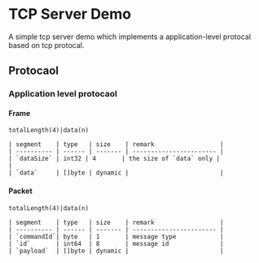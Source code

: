 
# TCP Server Demo

A simple tcp server demo which implements a application-level protocal based on tcp protocal.


## Protocaol

### Application level protocaol

#### Frame
```
totalLength(4)|data(n)

| segment    | type   | size    | remark                  |
| ---------- | ------ | ------- | ----------------------- |
| `dataSize` | int32 | 4       | the size of `data` only |                       |
| `data`     | []byte | dynamic |                         |
```

#### Packet
```
totalLength(4)|data(n)

| segment    | type   | size    | remark                  |
| ---------- | ------ | ------- | ----------------------- |
| `commandId`| byte   | 1       | message type            |
| `id`       | int64  | 8       | message id              |
| `payload`  | []byte | dynamic |                         |
```